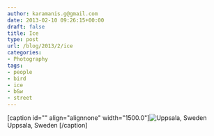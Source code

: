 ```yaml
---
author: karamanis.g@gmail.com
date: 2013-02-10 09:26:15+00:00
draft: false
title: Ice
type: post
url: /blog/2013/2/ice
categories:
- Photography
tags:
- people
- bird
- ice
- b&w
- street
---
```


[caption id="" align="alignnone" width="1500.0"]![ Uppsala, Sweden ](/images/2013-02-10-20132ice/20130209-R0013026.jpg)
 Uppsala, Sweden [/caption]
